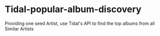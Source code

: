 # Tidal-popular-album-discovery
Providing one seed Artist, use Tidal's API to find the top albums from all Similar Artists
